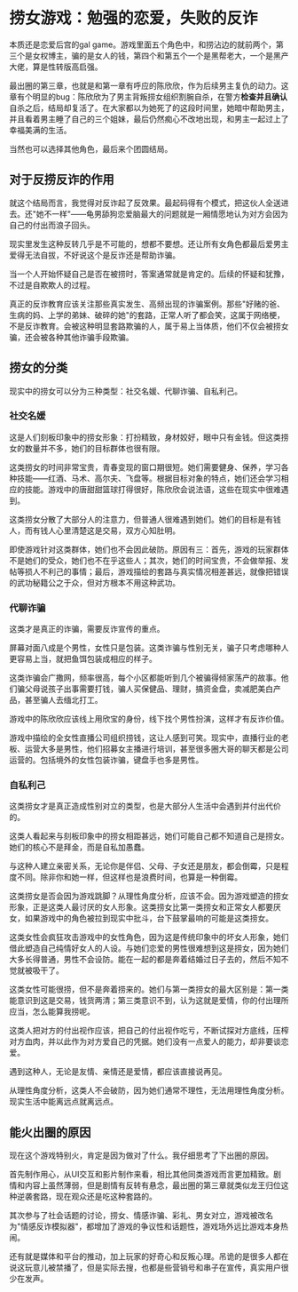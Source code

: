 # 捞女游戏：勉强的恋爱，失败的反诈

本质还是恋爱后宫的gal game。游戏里面五个角色中，和捞沾边的就前两个，第三个是女权博主，骗的是女人的钱，第四个和第五个一个是黑帮老大，一个是黑产大佬，算是性转版高启强。

最出圈的第三章，也就是和第一章有呼应的陈欣欣，作为后续男主复仇的动力。这章有个明显的bug：陈欣欣为了男主背叛捞女组织割腕自杀，在警方**检查并且确认**自杀之后，结局却复活了。在大家都以为她死了的这段时间里，她暗中帮助男主，并且看着男主睡了自己的三个姐妹，最后仍然痴心不改地出现，和男主一起过上了幸福美满的生活。

当然也可以选择其他角色，最后来个团圆结局。

## 对于反捞反诈的作用

就这个结局而言，我觉得对反诈起了反效果。最起码得有个模式，把这伙人全送进去。还"她不一样"——龟男舔狗恋爱脑最大的问题就是一厢情愿地认为对方会因为自己的付出而浪子回头。

现实里发生这种反转几乎是不可能的，想都不要想。还让所有女角色都最后爱男主爱得无法自拔，不好说这个是反诈还是帮助诈骗。

当一个人开始怀疑自己是否在被捞时，答案通常就是肯定的。后续的怀疑和犹豫，不过是自欺欺人的过程。

真正的反诈教育应该关注那些真实发生、高频出现的诈骗案例。那些"好赌的爸、生病的妈、上学的弟妹、破碎的她"的套路，正常人听了都会笑，这属于网络梗，不是反诈教育。会被这种明显套路欺骗的人，属于易上当体质，他们不仅会被捞女骗，还会被各种其他诈骗手段欺骗。

## 捞女的分类

现实中的捞女可以分为三种类型：社交名媛、代聊诈骗、自私利己。

### 社交名媛

这是人们刻板印象中的捞女形象：打扮精致，身材姣好，眼中只有金钱。但这类捞女的数量并不多，她们的目标群体也很有限。

这类捞女的时间非常宝贵，青春变现的窗口期很短。她们需要健身、保养，学习各种技能——红酒、马术、高尔夫、飞盘等。根据目标对象的特点，她们还会学习相应的技能。游戏中的唐甜甜篮球打得很好，陈欣欣会说法语，这些在现实中很难遇到。

这类捞女分散了大部分人的注意力，但普通人很难遇到她们。她们的目标是有钱人，而有钱人心里清楚这是交易，双方心知肚明。

即使游戏针对这类群体，她们也不会因此破防。原因有三：首先，游戏的玩家群体不是她们的受众，她们也不在乎这些人；其次，她们的时间宝贵，不会做举报、发帖等损人不利己的事情；最后，游戏描绘的套路与真实情况相差甚远，就像把错误的武功秘籍公之于众，但对方根本不用这种武功。

### 代聊诈骗

这类才是真正的诈骗，需要反诈宣传的重点。

屏幕对面八成是个男性，女性只是包装。这类诈骗与性别无关，骗子只考虑哪种人更容易上当，就把鱼饵包装成相应的样子。

这类诈骗会广撒网，频率很高，每个小区都能听到几个被骗得倾家荡产的故事。他们骗父母说孩子出事需要打钱，骗人买保健品、理财，搞资金盘，卖减肥美白产品，甚至骗人去缅北打工。

游戏中的陈欣欣应该线上用欣宝的身份，线下找个男性扮演，这样才有反诈价值。

游戏中描绘的全女性直播公司组织捞钱，这让人感到可笑。现实中，直播行业的老板、运营大多是男性，他们招募女主播进行培训，甚至很多圈大哥的聊天都是公司运营的。包括境外的女性包装诈骗，键盘手也多是男性。

### 自私利己

这类捞女才是真正造成性别对立的类型，也是大部分人生活中会遇到并付出代价的。

这类人看起来与刻板印象中的捞女相距甚远，她们可能自己都不知道自己是捞女。她们的核心不是拜金，而是自私加愚蠢。

与这种人建立亲密关系，无论你是伴侣、父母、子女还是朋友，都会倒霉，只是程度不同。除非你和她一样，但这样也是浪费时间，也算是一种倒霉。

这类捞女是否会因为游戏跳脚？从理性角度分析，应该不会。因为游戏塑造的捞女形象，正是这类人最讨厌的女人形象。这类捞女比第一类捞女和正常女人都要厌女，如果游戏中的角色被拉到现实中批斗，台下鼓掌最响的可能是这类捞女。

这类女性会疯狂攻击游戏中的女性角色，因为这是传统印象中的坏女人形象，她们借此塑造自己纯情好女人的人设。与她们恋爱的男性很难想到这是捞女，因为她们大多长得普通，男性不会设防。能在一起的都是奔着结婚过日子去的，然后不知不觉就被吸干了。

这类女性可能很捞，但不是奔着捞来的。她们与第一类捞女的最大区别是：第一类能意识到这是交易，钱货两清；第三类意识不到，认为这就是爱情，你的付出理所应当，怎么能算我捞呢。

这类人把对方的付出视作应该，把自己的付出视作吃亏，不断试探对方底线，压榨对方血肉，并以此作为对方爱自己的凭据。她们没有一点爱人的能力，却非要谈恋爱。

遇到这种人，无论是友情、亲情还是爱情，都应该直接说再见。

从理性角度分析，这类人不会破防，因为她们通常不理性，无法用理性角度分析。现实生活中能离远点就离远点。

## 能火出圈的原因

现在这个游戏特别火，肯定是因为做对了什么。我仔细思考了下出圈的原因。

首先制作用心，从UI交互和影片制作来看，相比其他同类游戏而言更加精致。剧情和内容上虽然薄弱，但是剧情有反转有悬念，最出圈的第三章就类似龙王归位这种逆袭套路，现在观众还是吃这种套路的。

其次参与了社会话题的讨论，捞女、情感诈骗、彩礼、男女对立，游戏被改名为"情感反诈模拟器"，都增加了游戏的争议性和话题性，游戏场外远比游戏本身热闹。

还有就是媒体和平台的推动，加上玩家的好奇心和反叛心理。吊诡的是很多人都在说这玩意儿被禁播了，但是实际去搜，也都是些营销号和串子在宣传，真实用户很少在发声。
